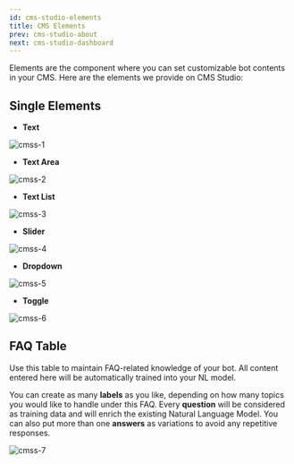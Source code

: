 ```yaml
---
id: cms-studio-elements
title: CMS Elements
prev: cms-studio-about
next: cms-studio-dashboard
---
```


Elements are the component where you can set customizable bot contents in your CMS. Here are the elements we provide on CMS Studio:

## Single Elements

- **Text**

![cmss-1](./images/cmss-1.png)

- **Text Area**

![cmss-2](./images/cmss-2.png)

- **Text List**

![cmss-3](./images/cmss-3.png)

- **Slider**

![cmss-4](./images/cmss-4.png)

- **Dropdown**

![cmss-5](./images/cmss-5.png)

- **Toggle**

![cmss-6](./images/cmss-6.png)

## FAQ Table

Use this table to maintain FAQ-related knowledge of your bot. All content entered here will be automatically trained into your NL model.

You can create as many **labels** as you like, depending on how many topics you would like to handle under this FAQ. Every **question** will be considered as training data and will enrich the existing Natural Language Model. You can also put more than one **answers** as variations to avoid any repetitive responses.

![cmss-7](./images/cmss-7.png)
